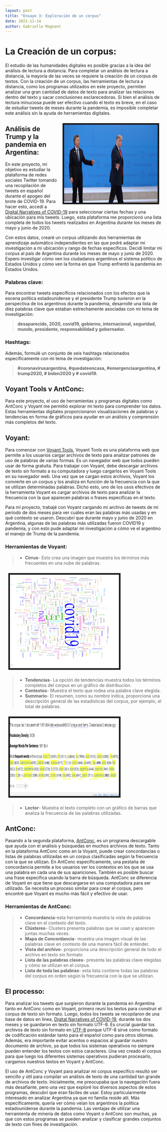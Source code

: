 ```yaml
---
layout: post
title: "Ensayo 3: Exploración de un corpus"
date: 2021-11-14
author: Gabrielle Magnant
---
```


# La Creación de un corpus: 
El estudio de las humanidades digitales es posible gracias a la idea del análisis de lectura a distancia. Para completar un análisis de lectura a distancia, la mayoría de las veces se requiere la creación de un corpus de textos. Con la creación de un corpus, las herramientas de lectura a distancia, como los programas utilizados en este proyecto, permiten analizar una gran cantidad de datos de texto para analizar las relaciones dentro del texto y sacar conclusiones esclarecedoras. Si bien el análisis de lectura minuciosa puede ser efectivo cuando el texto es breve, en el caso de estudiar tweets de meses durante la pandemia, es imposible completar este análisis sin la ayuda de herramientas digitales.

<img src="/assets/images/trump.png" height="250" width="300" align="right" border="5px solid #000000" style="margin:10px;">


## Análisis de Trump y la pandemia en Argentina:
En este proyecto, mi objetivo es estudiar la plataforma de redes sociales Twitter tomando una recopilación de tweets en español durante el apogeo del brote de COVID-19. Para hacer esto, accedí a [Digital Narratives of COVID-19](https://covid.dh.miami.edu/) para seleccionar ciertas fechas y una ubicación para mis tweets. Luego, esta plataforma me proporcionó una lista completa de todos los tweets realizados en Argentina durante los meses de mayo y junio de 2020.

Con estos datos, crearé un corpus utilizando dos herramientas de aprendizaje automático independientes en las que podré adaptar mi investigación a mi ubicación y rango de fechas específicos. Decidí limitar mi corpus al país de Argentina durante los meses de mayo y junio de 2020. Espero investigar cómo ven los ciudadanos argentinos el sistema político de Estados Unidos y cómo ven la forma en que Trump enfrentó la pandemia en Estados Unidos.

### Palabras clave:
 Para encontrar tweets específicos relacionados con los efectos que la escena política estadounidense y el presidente Trump tuvieron en la perspectiva de los argentinos durante la pandemia, desarrollé una lista de diez palabras clave que estaban estrechamente asociadas con mi tema de investigación:

> **desaparecido, 2020, covid19, gobierno, internacional, seguridad, mundo, presidente, responsabilidad y gobernador.**

### Hashtags: 
Además, formulé un conjunto de seis hashtags relacionados específicamente con mi tema de investigación:

> **#coronavirusargentina, #quedateencasa, #emergenciaargentina, # trump2020, # biden2020 y # covid19.**

## Voyant Tools v AntConc:
Para este proyecto, el uso de herramientas y programas digitales como AntConc y Voyant me permitió explorar mi texto para comprender los datos. Estas herramientas digitales proporcionaron visualizaciones de palabras y tendencias en forma de gráficos para ayudar en un análisis y comprensión más completos del texto.

## Voyant: 
Para comenzar con [Voyant Tools](https://voyant-tools.org/), Voyant Tools es una plataforma web que permite a los usuarios cargar archivos de texto para analizar patrones de uso de palabras de varias formas. Es un navegador web que todos pueden usar de forma gratuita. Para trabajar con Voyant, debe descargar archivos de texto sin formato a su computadora y luego cargarlos en Voyant Tools en su navegador web. Una vez que se cargan estos archivos, Voyant los convierte en un corpus y los analiza en función de la frecuencia con la que se utilizan determinadas palabras. Dicho esto, uno de los usos efectivos de la herramienta Voyant es cargar archivos de texto para analizar la frecuencia con la que aparecen palabras o frases específicas en el texto. 

Para mi proyecto, trabajé con Voyant cargando mi archivo de tweets de mi período de dos meses para ver cuáles eran las palabras más usadas y en qué contexto se usaron. Descubrí que durante mayo y junio de 2020 en Argentina, algunas de las palabras más utilizadas fueron COVID19 y pandemia, y con esto pude adaptar mi investigación a cómo ve el argentino el manejo de Trump de la pandemia.


### Herramientas de Voyant: 
> - **Cirrus**- Esto crea una imagen que muestra los términos más frecuentes en una nube de palabras.
<img src="/assets/images/Untitled.png" height="300" width="350" align="center" border="5px solid #000000" style="margin:10px;">

> - **Tendencias**- La opción de tendencias muestra todos los términos completos del corpus en un gráfico de distribución.
> - **Contextos**- Muestra el texto que rodea una palabra clave elegida.
> - **Summario**- El resumen, como su nombre indica, proporciona una descripción general de las estadísticas del corpus, por ejemplo, el total de palabras.

<img src="/assets/images/numwords.png" height="250" width="350" align="center" border="5px solid #000000" style="margin:10px;">

>- **Lector**- Muestra el texto completo con un gráfico de barras que analiza la frecuencia de las palabras utilizadas.


## AntConc: 

Pasando a la segunda plataforma, [AntConc](https://www.laurenceanthony.net/software/antconc/), es un programa descargable que ayuda con el análisis y búsquedas en muchos archivos de texto. Tanto en la plataforma AntConc como en la Voyant, puede crear concordancias o listas de palabras utilizadas en un corpus clasificadas según la frecuencia con la que se utilizan. En AntConc específicamente, una pestaña de concordancia permite a los usuarios ver los contextos en los que se usa una palabra en cada una de sus apariciones. También es posible buscar una frase específica usando la barra de búsqueda. AntConc se diferencia de Voyant en que tiene que descargarse en una computadora para ser utilizado. Se necesita un proceso similar para crear el corpus, pero encontré que Voyant es mucho más fácil y efectivo de usar.

### Herramientas de AntConc: 
> - **Concordancia**-esta herramienta muestra la vista de palabras clave en el contexto del texto.
> - **Clústeres**- Clusters presenta palabras que se usan y aparecen juntas muchas veces.
> - **Mapa de Concordancia**- muestra una imagen visual de las palabras clave en contexto de una manera fácil de entender.
> - **Vista del archivo**- proporciona una descripción general de todo el archivo en texto sin formato
> - **Lista de las palabras claves**- presenta las palabras clave elegidas y cómo se utilizan en el corpus.
> - **Lista de toda las palabras**- esta lista contiene todas las palabras del corpus en orden según la frecuencia con la que se utilizan.


## El processo: 

Para analizar los tweets que surgieron durante la pandemia en Argentina tanto en AntConc como en Voyant, primero reuní los textos para construir el corpus de texto sin formato. Luego, todos los tweets se recopilaron de una base de datos en línea, [Digital Narratives of COVID-19](https://covid.dh.miami.edu/), durante los dos meses y se guardaron en texto sin formato UTF-8. Es crucial guardar los archivos de texto sin formato en [UTF-8](https://en.wikipedia.org/wiki/UTF-8) porque UTF-8 sirve como formato de codificación estándar tanto para el español como para otros idiomas. Además, era importante evitar acentos o espacios al guardar nuestro documento de archivo, ya que todos los sistemas operativos no siempre pueden entender los textos con estos caracteres. Una vez creado el corpus para que luego los diferentes sistemas operativos pudieran procesarlo, cargamos nuestros textos en Voyant y AntConc.


El uso de AntConc y Voyant para analizar mi corpus específico resultó ser sencillo y útil para compilar un análisis de texto de una cantidad tan grande de archivos de texto. Inicialmente, me preocupaba que la navegación fuera más desafiante, pero una vez que exploré los diversos aspectos de estos programas, descubrí que eran fáciles de usar. Estoy particularmente interesado en analizar Argentina ya que mi familia reside allí. Más específicamente, quería ver cómo veían los argentinos la política estadounidense durante la pandemia. Las ventajas de utilizar una herramienta de minería de datos como Voyant o AntConc son muchas, ya que con estos programas se pueden analizar y clasificar grandes conjuntos de texto con fines de investigación.
